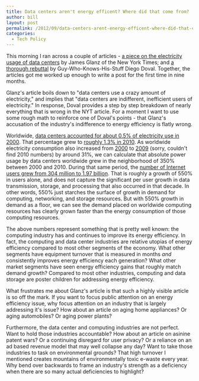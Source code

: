 ```yaml
---
title: Data centers aren't energy efficent? Where did that come from?
author: bill
layout: post
permalink: /2012/09/data-centers-arent-energy-efficent-where-did-that-come-from/
categories:
  - Tech Policy
---
```

This morning I ran across a couple of articles - 
[a piece on the electricity usage of data centers][1] by James Glanz of the New
York Times; and [a thorough rebuttal][2] by Guy-Who-Knows-His-Stuff Diego 
Doval. Together, the articles got me worked up enough to write a post for the
first time in nine months.

Glanz's article boils down to "data centers use a crazy amount of electricity,"
and implies that "data centers are indifferent, inefficient users of
electricity." In response, Doval provides a step by step breakdown of nearly
everything that is wrong in the NYT article. For a moment I want to use some
rough math to reinforce one of Doval's points - that Glanz's accusation of the
industry's indifference to energy efficiency is flatly wrong.

Worldwide, [data centers accounted for about 0.5% of electricity use in 2000][3].
That percentage grew to [roughly 1.3% in 2010][4]. As worldwide electricity
consumption also increased from [2000][5] to [2009][6] (sorry, couldn't find
2010 numbers) by around 31%, we can calculate that absolute power usage by data
centers worldwide grew in the neighborhood of 350% between 2000 and 2010.
During that same period, the [number of Internet users grew from 304 million to 1.97 billion][7].
That is roughly a growth of 550% in users alone, and does not capture the
significant per user growth in data transmission, storage, and processing that
also occurred in that decade. In other words, 550% just starches the surface of
growth in demand for computing, networking, and storage resources. But with
550% growth in demand as a floor, we can see the demand placed on worldwide
computing resources has clearly grown faster than the energy consumption of
those computing resources.

The above numbers represent something that is pretty well known: the computing
industry has and continues to improve its energy efficiency. In fact, the
computing and data center industries are relative utopias of energy efficiency
compared to most other segments of the economy. What other segments have
equipment turnover that is measured in months *and* consistently improves
energy efficiency each generation? What other market segments have seen energy efficiency gains that roughly match demand growth? Compared to most other industries, computing and data storage are poster children for addressing energy efficiency.

What frustrates me about Glanz's article is that such a highly visible article
is so off the mark. If you want to focus public attention on an energy
efficiency issue, why focus attention on an industry that is largely addressing
it's issue? How about an article on aging home appliances? Or aging
automobiles? Or aging power plants?

Furthermore, the data center and computing industries are not perfect. Want to
hold those industries accountable? How about an article on asinine patent wars?
Or a continuing disregard for user privacy? Or a reliance on an ad based
revenue model that may well collapse any day? Want to take those industries to
task on environmental grounds? That high turnover I mentioned creates mountains
of environmentally toxic e-waste every year. Why bend over backwards to frame
an industry's strength as a deficiency when there are so many actual
deficiencies to highlight?

 [1]: http://www.nytimes.com/2012/09/23/technology/data-centers-waste-vast-amounts-of-energy-belying-industry-image.html
 [2]: http://blog.diegodoval.com/2012/09/23/a-lot-of-lead-bullets-a-response-to-the-new-york-times-article-on-data-center-efficiency/
 [3]: http://gigaom.com/cleantech/-/greennet-09-presentations/jonathan-koomey/
 [4]: http://www.analyticspress.com/datacenters.html
 [5]: http://www.wolframalpha.com/input/?i=worldwide+electricity+consumption+in+2000
 [6]: http://www.wolframalpha.com/input/?i=worldwide+electricity+consumption+in+2009
 [7]: http://internetworldstats.com/emarketing.htm
